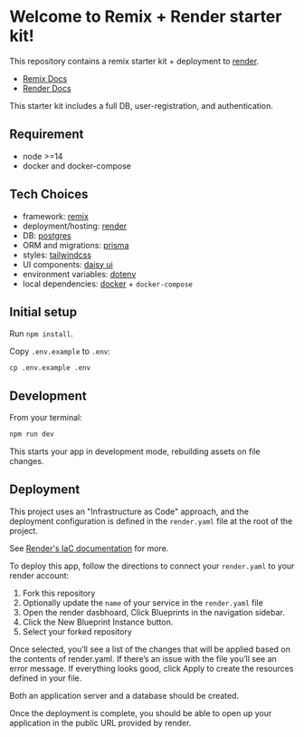 # Welcome to Remix + Render starter kit!

This repository contains a remix starter kit + deployment to [render](render.com).

- [Remix Docs](https://remix.run/docs)
- [Render Docs](https://render.com/docs)

This starter kit includes a full DB, user-registration, and authentication.

## Requirement

- node >=14
- docker and docker-compose

## Tech Choices

- framework: [remix](https://remix.run)
- deployment/hosting: [render](https://render.com/)
- DB: [postgres](https://www.postgresql.org/)
- ORM and migrations: [prisma](https://www.prisma.io/)
- styles: [tailwindcss](https://tailwindcss.com/)
- UI components: [daisy ui](https://daisyui.com)
- environment variables: [dotenv](https://github.com/motdotla/dotenv)
- local dependencies: [docker](https://www.docker.com/) + `docker-compose`

## Initial setup

Run `npm install`.

Copy `.env.example` to `.env`:

```
cp .env.example .env
```

## Development

From your terminal:

```sh
npm run dev
```

This starts your app in development mode, rebuilding assets on file changes.

## Deployment

This project uses an "Infrastructure as Code" approach, and the deployment configuration is defined in the `render.yaml` file at the root of the project.

See [Render's IaC documentation](https://render.com/docs/infrastructure-as-code) for more.

To deploy this app, follow the directions to connect your `render.yaml` to your render account:

1. Fork this repository
2. Optionally update the `name` of your service in the `render.yaml` file
3. Open the render dasbhoard, Click Blueprints in the navigation sidebar.
4. Click the New Blueprint Instance button.
5. Select your forked repository

Once selected, you’ll see a list of the changes that will be applied based on the contents of render.yaml. If there’s an issue with the file you’ll see an error message. If everything looks good, click Apply to create the resources defined in your file.

Both an application server and a database should be created.

Once the deployment is complete, you should be able to open up your application in the public URL provided by render.
